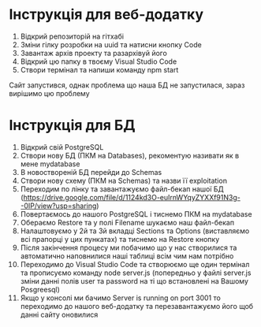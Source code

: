 # Інструкція для веб-додатку

1.  Відкрий репозиторій на гітхабі
2.  Зміни гілку розробки на uuid та натисни кнопку Code
3.  Завантаж архів проекту та разархівуй його
4.  Відкрий цю папку в твоєму Visual Studio Code
5.  Створи термінал та напиши команду npm start

Сайт запустився, однак проблема що наша БД не запустилася, зараз вирішимо цю проблему

# Інструкція для БД

1.  Відкрий свій PostgreSQL
2.  Створи нову БД (ПКМ на Databases), рекоментую називати як в мене mydatabase
3.  В новоствореній БД перейди до Schemas
4.  Створи нову схему (ПКМ на Schemas) та назви її exploitation
5.  Переходим по лінку та завантажуємо файл-бекап нашої БД (https://drive.google.com/file/d/1124kd3O-euIrnWYqyZYXXf91N3g--0IP/view?usp=sharing)
6.  Повертаємось до нашого PostgreSQL і тиснемо ПКМ на mydatabase
7.  Обераємо Restore та у полі Filename шукаємо наш файл-бекап
8.  Налаштовуємо у 2й та 3й вкладці Sections та Options (виставляємо всі прапорці у цих пункатах) та тиснемо на Restore кнопку
9.  Після закінчення процесу ми побачимо що у нас створилися та автоматично наповнилися наші таблиці всім чим нам потрібно
10.  Переходимо до Visual Studio Code та створюємо ще один термінал та прописуємо команду node server.js (попередньо у файлі server.js зміни данні полів user та password на ті що встановлені на Вашому Posgreesql)
11.  Якщо у консолі ми бачимо Server is running on port 3001 то переходимо до нашого веб-додатку та перезавантажуємо його щоб данні сайту оновилися
